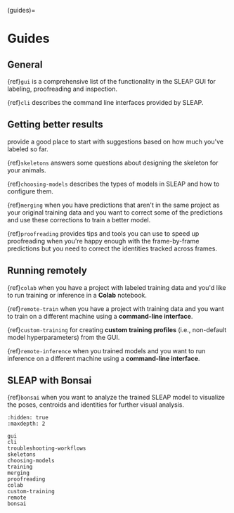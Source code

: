 (guides)=

# Guides

## General

{ref}`gui` is a comprehensive list of the functionality in the SLEAP GUI for labeling, proofreading and inspection.

{ref}`cli` describes the command line interfaces provided by SLEAP.

## Getting better results

[](troubleshooting-workflows) provide a good place to start with suggestions based on how much you've labeled so far.

{ref}`skeletons` answers some questions about designing the skeleton for your animals.

{ref}`choosing-models` describes the types of models in SLEAP and how to configure them.

{ref}`merging` when you have predictions that aren't in the same project as your original training data and you want to correct some of the predictions and use these corrections to train a better model.

{ref}`proofreading` provides tips and tools you can use to speed up proofreading when you're happy enough with the frame-by-frame predictions but you need to correct the identities tracked across frames.

## Running remotely

{ref}`colab` when you have a project with labeled training data and you'd like to run training or inference in a **Colab** notebook.

{ref}`remote-train` when you have a project with training data and you want to train on a different machine using a **command-line interface**.

{ref}`custom-training` for creating **custom training profiles** (i.e., non-default model hyperparameters) from the GUI.

{ref}`remote-inference` when you trained models and you want to run inference on a different machine using a **command-line interface**.

## SLEAP with Bonsai

{ref}`bonsai` when you want to analyze the trained SLEAP model to visualize the poses, centroids and identities for further visual analysis.

```{toctree}
:hidden: true
:maxdepth: 2

gui
cli
troubleshooting-workflows
skeletons
choosing-models
training
merging
proofreading
colab
custom-training
remote
bonsai
```
